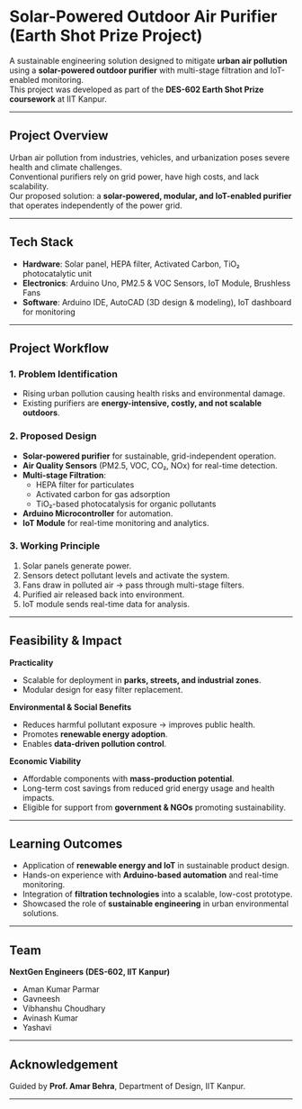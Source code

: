 # Solar-Powered Outdoor Air Purifier (Earth Shot Prize Project)

A sustainable engineering solution designed to mitigate **urban air pollution** using a **solar-powered outdoor purifier** with multi-stage filtration and IoT-enabled monitoring.  
This project was developed as part of the **DES-602 Earth Shot Prize coursework** at IIT Kanpur.  

---

## Project Overview
Urban air pollution from industries, vehicles, and urbanization poses severe health and climate challenges.  
Conventional purifiers rely on grid power, have high costs, and lack scalability.  
Our proposed solution: a **solar-powered, modular, and IoT-enabled purifier** that operates independently of the power grid.

---

## Tech Stack
- **Hardware**: Solar panel, HEPA filter, Activated Carbon, TiO₂ photocatalytic unit  
- **Electronics**: Arduino Uno, PM2.5 & VOC Sensors, IoT Module, Brushless Fans  
- **Software**: Arduino IDE, AutoCAD (3D design & modeling), IoT dashboard for monitoring  

---

## Project Workflow

### 1. Problem Identification
- Rising urban pollution causing health risks and environmental damage.  
- Existing purifiers are **energy-intensive, costly, and not scalable outdoors**.  

### 2. Proposed Design
- **Solar-powered purifier** for sustainable, grid-independent operation.  
- **Air Quality Sensors** (PM2.5, VOC, CO₂, NOx) for real-time detection.  
- **Multi-stage Filtration**:
  - HEPA filter for particulates  
  - Activated carbon for gas adsorption  
  - TiO₂-based photocatalysis for organic pollutants  
- **Arduino Microcontroller** for automation.  
- **IoT Module** for real-time monitoring and analytics.  

### 3. Working Principle
1. Solar panels generate power.  
2. Sensors detect pollutant levels and activate the system.  
3. Fans draw in polluted air → pass through multi-stage filters.  
4. Purified air released back into environment.  
5. IoT module sends real-time data for analysis.  

---

## Feasibility & Impact

**Practicality**  
- Scalable for deployment in **parks, streets, and industrial zones**.  
- Modular design for easy filter replacement.  

**Environmental & Social Benefits**  
- Reduces harmful pollutant exposure → improves public health.  
- Promotes **renewable energy adoption**.  
- Enables **data-driven pollution control**.  

**Economic Viability**  
- Affordable components with **mass-production potential**.  
- Long-term cost savings from reduced grid energy usage and health impacts.  
- Eligible for support from **government & NGOs** promoting sustainability.  

---

## Learning Outcomes
- Application of **renewable energy and IoT** in sustainable product design.  
- Hands-on experience with **Arduino-based automation** and real-time monitoring.  
- Integration of **filtration technologies** into a scalable, low-cost prototype.  
- Showcased the role of **sustainable engineering** in urban environmental solutions.  

---

## Team
**NextGen Engineers (DES-602, IIT Kanpur)**  
- Aman Kumar Parmar  
- Gavneesh  
- Vibhanshu Choudhary  
- Avinash Kumar  
- Yashavi  

---

## Acknowledgement
Guided by **Prof. Amar Behra**, Department of Design, IIT Kanpur.

---
